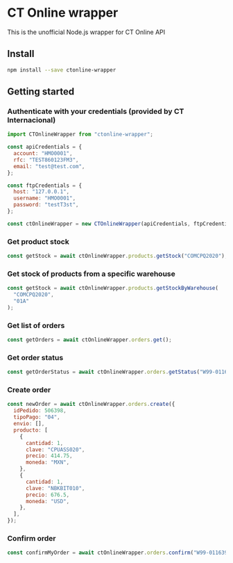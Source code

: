 # CT Online wrapper

This is the unofficial Node.js wrapper for CT Online API

## Install

```bash
npm install --save ctonline-wrapper
```

## Getting started

### Authenticate with your credentials (provided by CT Internacional)

```javascript
import CTOnlineWrapper from "ctonline-wrapper";

const apiCredentials = {
  account: "HMO0001",
  rfc: "TEST860123FM3",
  email: "test@test.com",
};

const ftpCredentials = {
  host: "127.0.0.1",
  username: "HMO0001",
  password: "testT3st",
};

const ctOnlineWrapper = new CTOnlineWrapper(apiCredentials, ftpCredentials);
```

### Get product stock

```javascript
const getStock = await ctOnlineWrapper.products.getStock("COMCPQ2020");
```

### Get stock of products from a specific warehouse

```javascript
const getStock = await ctOnlineWrapper.products.getStockByWarehouse(
  "COMCPQ2020",
  "01A"
);
```

### Get list of orders

```javascript
const getOrders = await ctOnlineWrapper.orders.get();
```

### Get order status

```javascript
const getOrderStatus = await ctOnlineWrapper.orders.getStatus("W99-0116391");
```

### Create order

```javascript
const newOrder = await ctOnlineWrapper.orders.create({
  idPedido: 506398,
  tipoPago: "04",
  envio: [],
  producto: [
    {
      cantidad: 1,
      clave: "CPUASS020",
      precio: 414.75,
      moneda: "MXN",
    },
    {
      cantidad: 1,
      clave: "NBKBIT010",
      precio: 676.5,
      moneda: "USD",
    },
  ],
});
```

### Confirm order

```javascript
const confirmMyOrder = await ctOnlineWrapper.orders.confirm("W99-0116391");
```
